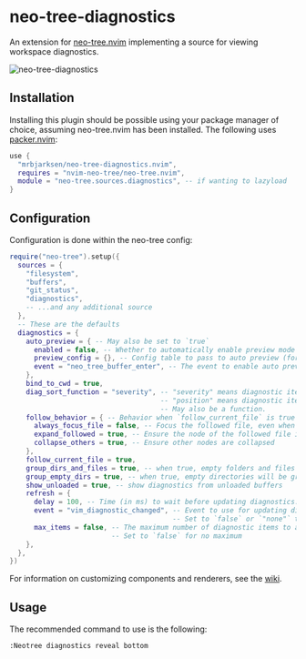 # neo-tree-diagnostics

An extension for [neo-tree.nvim](https://github.com/nvim-neo-tree/neo-tree.nvim)
implementing a source for viewing workspace diagnostics.

![neo-tree-diagnostics](https://user-images.githubusercontent.com/62466569/181661222-8548e37d-d5d2-4f44-938f-39789ff9d4dc.png)

## Installation

Installing this plugin should be possible using your package manager of choice,
assuming neo-tree.nvim has been installed.
The following uses [packer.nvim](https://github.com/wbthomason/packer.nvim):

```lua
use {
  "mrbjarksen/neo-tree-diagnostics.nvim",
  requires = "nvim-neo-tree/neo-tree.nvim",
  module = "neo-tree.sources.diagnostics", -- if wanting to lazyload
}
```

## Configuration

Configuration is done within the neo-tree config:

```lua
require("neo-tree").setup({
  sources = {
    "filesystem",
    "buffers",
    "git_status",
    "diagnostics",
    -- ...and any additional source
  },
  -- These are the defaults
  diagnostics = {
    auto_preview = { -- May also be set to `true`
      enabled = false, -- Whether to automatically enable preview mode
      preview_config = {}, -- Config table to pass to auto preview (for example `{ use_float = true }`)
      event = "neo_tree_buffer_enter", -- The event to enable auto preview upon (for example `"neo_tree_window_after_open"`)
    },
    bind_to_cwd = true,
    diag_sort_function = "severity", -- "severity" means diagnostic items are sorted by severity in addition to their positions.
                                     -- "position" means diagnostic items are sorted strictly by their positions.
                                     -- May also be a function.
    follow_behavior = { -- Behavior when `follow_current_file` is true
      always_focus_file = false, -- Focus the followed file, even when focus is currently on a diagnostic item belonging to that file.
      expand_followed = true, -- Ensure the node of the followed file is expanded
      collapse_others = true, -- Ensure other nodes are collapsed
    },
    follow_current_file = true,
    group_dirs_and_files = true, -- when true, empty folders and files will be grouped together
    group_empty_dirs = true, -- when true, empty directories will be grouped together
    show_unloaded = true, -- show diagnostics from unloaded buffers
    refresh = {
      delay = 100, -- Time (in ms) to wait before updating diagnostics. Might resolve some issues with Neovim hanging.
      event = "vim_diagnostic_changed", -- Event to use for updating diagnostics (for example `"neo_tree_buffer_enter"`)
                                        -- Set to `false` or `"none"` to disable automatic refreshing
      max_items = false, -- The maximum number of diagnostic items to attempt processing
                         -- Set to `false` for no maximum
    },
  },
})
```

For information on customizing components and renderers, see the [wiki](https://github.com/mrbjarksen/neo-tree-diagnostics.nvim/wiki/Components-and-renderers).

## Usage

The recommended command to use is the following:

```
:Neotree diagnostics reveal bottom
```

